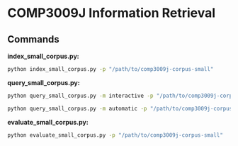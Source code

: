 # COMP3009J Information Retrieval

## Commands

**index_small_corpus.py:**

```cmd
python index_small_corpus.py -p "/path/to/comp3009j-corpus-small"
```

**query_small_corpus.py:**

```cmd
python query_small_corpus.py -m interactive -p "/path/to/comp3009j-corpus-small"
```

```cmd
python query_small_corpus.py -m automatic -p "/path/to/comp3009j-corpus-small"
```

**evaluate_small_corpus.py:**

```cmd
python evaluate_small_corpus.py -p "/path/to/comp3009j-corpus-small"
```